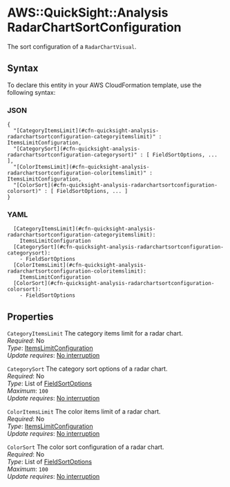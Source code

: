 # AWS::QuickSight::Analysis RadarChartSortConfiguration<a name="aws-properties-quicksight-analysis-radarchartsortconfiguration"></a>

The sort configuration of a `RadarChartVisual`\.

## Syntax<a name="aws-properties-quicksight-analysis-radarchartsortconfiguration-syntax"></a>

To declare this entity in your AWS CloudFormation template, use the following syntax:

### JSON<a name="aws-properties-quicksight-analysis-radarchartsortconfiguration-syntax.json"></a>

```
{
  "[CategoryItemsLimit](#cfn-quicksight-analysis-radarchartsortconfiguration-categoryitemslimit)" : ItemsLimitConfiguration,
  "[CategorySort](#cfn-quicksight-analysis-radarchartsortconfiguration-categorysort)" : [ FieldSortOptions, ... ],
  "[ColorItemsLimit](#cfn-quicksight-analysis-radarchartsortconfiguration-coloritemslimit)" : ItemsLimitConfiguration,
  "[ColorSort](#cfn-quicksight-analysis-radarchartsortconfiguration-colorsort)" : [ FieldSortOptions, ... ]
}
```

### YAML<a name="aws-properties-quicksight-analysis-radarchartsortconfiguration-syntax.yaml"></a>

```
  [CategoryItemsLimit](#cfn-quicksight-analysis-radarchartsortconfiguration-categoryitemslimit):
    ItemsLimitConfiguration
  [CategorySort](#cfn-quicksight-analysis-radarchartsortconfiguration-categorysort):
    - FieldSortOptions
  [ColorItemsLimit](#cfn-quicksight-analysis-radarchartsortconfiguration-coloritemslimit):
    ItemsLimitConfiguration
  [ColorSort](#cfn-quicksight-analysis-radarchartsortconfiguration-colorsort):
    - FieldSortOptions
```

## Properties<a name="aws-properties-quicksight-analysis-radarchartsortconfiguration-properties"></a>

`CategoryItemsLimit` <a name="cfn-quicksight-analysis-radarchartsortconfiguration-categoryitemslimit"></a>
The category items limit for a radar chart\.  
_Required_: No  
_Type_: [ItemsLimitConfiguration](aws-properties-quicksight-analysis-itemslimitconfiguration.md)  
_Update requires_: [No interruption](https://docs.aws.amazon.com/AWSCloudFormation/latest/UserGuide/using-cfn-updating-stacks-update-behaviors.html#update-no-interrupt)

`CategorySort` <a name="cfn-quicksight-analysis-radarchartsortconfiguration-categorysort"></a>
The category sort options of a radar chart\.  
_Required_: No  
_Type_: List of [FieldSortOptions](aws-properties-quicksight-analysis-fieldsortoptions.md)  
_Maximum_: `100`  
_Update requires_: [No interruption](https://docs.aws.amazon.com/AWSCloudFormation/latest/UserGuide/using-cfn-updating-stacks-update-behaviors.html#update-no-interrupt)

`ColorItemsLimit` <a name="cfn-quicksight-analysis-radarchartsortconfiguration-coloritemslimit"></a>
The color items limit of a radar chart\.  
_Required_: No  
_Type_: [ItemsLimitConfiguration](aws-properties-quicksight-analysis-itemslimitconfiguration.md)  
_Update requires_: [No interruption](https://docs.aws.amazon.com/AWSCloudFormation/latest/UserGuide/using-cfn-updating-stacks-update-behaviors.html#update-no-interrupt)

`ColorSort` <a name="cfn-quicksight-analysis-radarchartsortconfiguration-colorsort"></a>
The color sort configuration of a radar chart\.  
_Required_: No  
_Type_: List of [FieldSortOptions](aws-properties-quicksight-analysis-fieldsortoptions.md)  
_Maximum_: `100`  
_Update requires_: [No interruption](https://docs.aws.amazon.com/AWSCloudFormation/latest/UserGuide/using-cfn-updating-stacks-update-behaviors.html#update-no-interrupt)
